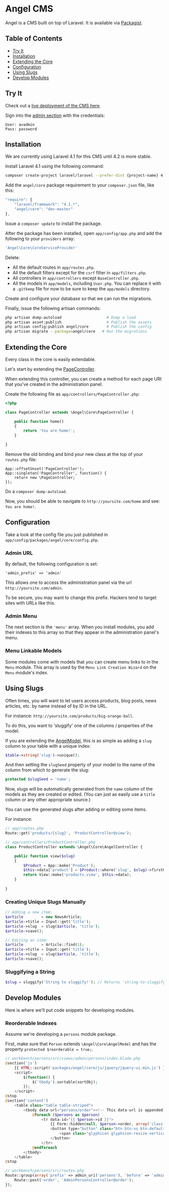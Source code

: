 Angel CMS
=====
Angel is a CMS built on top of Laravel.  It is available via [Packagist](https://packagist.org/packages/angel/core).

Table of Contents
-----------------
* [Try It](#try-it)
* [Installation](#installation)
* [Extending the Core](#extending-the-core)
* [Configuration](#configuration)
* [Using Slugs](#using-slugs)
* [Develop Modules](#develop-modules)

Try It
------
Check out a [live deployment of the CMS here](http://angel-test.angelvision.tv/).

Sign into the [admin section](http://angel-test.angelvision.tv/admin) with the credentials:
```
User: avadmin
Pass: password
```

Installation
------------
We are currently using Laravel 4.1 for this CMS until 4.2 is more stable.

Install Laravel 4.1 using the following command:
```bash
composer create-project laravel/laravel --prefer-dist {project-name} 4.1.*
```

Add the `angel/core` package requirement to your `composer.json` file, like this:
```javascript
"require": {
    "laravel/framework": "4.1.*",
    "angel/core": "dev-master"
},
```

Issue a `composer update` to install the package.

After the package has been installed, open `app/config/app.php` and add the following to your `providers` array:
```php
'Angel\Core\CoreServiceProvider'
```

Delete:
* All the default routes in `app/routes.php`.
* All the default filters except for the `csrf` filter in `app/filters.php`.
* All controllers in `app/controllers` except `BaseController.php`.
* All the models in `app/models`, including `User.php`.  You can replace it with a `.gitkeep` file for now to be sure to keep the `app/models` directory.

Create and configure your database so that we can run the migrations.

Finally, issue the following artisan commands:
```bash
php artisan dump-autoload                    # Dump a load
php artisan asset:publish                    # Publish the assets
php artisan config:publish angel/core        # Publish the config
php artisan migrate --package=angel/core   # Run the migrations
```

Extending the Core
------------------
Every class in the core is easily extendable.

Let's start by extending the [PageController](https://github.com/JVMartin/angel/blob/master/src/controllers/PageController.php).

When extending this controller, you can create a method for each page URI that you've created in the administration panel.

Create the following file as `app/controllers/PageController.php`:

```php
<?php

class PageController extends \Angel\Core\PageController {

	public function home()
	{
		return 'You are home!';
	}

}
```

Remove the old binding and bind your new class at the top of your `routes.php` file:
```
App::offsetUnset('PageController');
App::singleton('PageController', function() {
	return new \PageController;
});
```

Do a `composer dump-autoload`.

Now, you should be able to navigate to `http://yoursite.com/home` and see: `You are home!`.

Configuration
-------------
Take a look at the config file you just published in `app/config/packages/angel/core/config.php`.

### Admin URL
By default, the following configuration is set:
```
'admin_prefix' => 'admin'
```

This allows one to access the administration panel via the url `http://yoursite.com/admin`.

To be secure, you may want to change this prefix.  Hackers tend to target sites with URLs like this.

### Admin Menu
The next section is the `'menu'` array.  When you install modules, you add their indexes to this array so that they appear in the administration panel's menu.

### Menu Linkable Models
Some modules come with models that you can create menu links to in the `Menu` module.  This array is used by the `Menu Link Creation Wizard` on the `Menu` module's index.


Using Slugs
---------------------
Often times, you will want to let users access products, blog posts, news articles, etc. by name instead of by ID in the URL.

For instance: `http://yoursite.com/products/big-orange-ball`.

To do this, you want to 'sluggify' one of the columns / properties of the model.

If you are extending the [AngelModel](https://github.com/JVMartin/angel/blob/master/src/models/AngelModel.php), this is as simple as adding a `slug` column to your table with a unique index:

```php
$table->string('slug')->unique();
```

And then setting the `slugSeed` property of your model to the name of the column from which to generate the slug:
```php
protected $slugSeed = 'name';
```

Now, slugs will be automatically generated from the `name` column of the models as they are created or edited.  (You can just as easily use a `title` column or any other appropriate source.)

You can use the generated slugs after adding or editing some items.

For instance:
```php
// app/routes.php
Route::get('products/{slug}', 'ProductController@view');

// app/controllers/ProductController.php
class ProductController extends \Angel\Core\AngelController {

	public function view($slug)
	{
		$Product = App::make('Product');
		$this->data['product'] = $Product::where('slug', $slug)->firstOrFail();
		return View::make('products.view', $this->data);
	}
	
}
```

### Creating Unique Slugs Manually
```php
// Adding a new item:
$article        = new NewsArticle;
$article->title = Input::get('title');
$article->slug  = slug($article, 'title');
$article->save();

// Editing an item:
$article        = Article::find(1);
$article->title = Input::get('title');
$article->slug  = slug($article, 'title');
$article->save();
```

### Sluggifying a String
```php
$slug = sluggify('String to sluggify!'); // Returns 'string-to-sluggify'
```

Develop Modules
---------------
Here is where we'll put code snippets for developing modules.

### Reorderable Indexes

Assume we're developing a `persons` module package.

First, make sure that `Person` extends `\Angel\Core\AngelModel` and has the property `protected $reorderable = true;`.

```php
// workbench/persons/src/views/admin/persons/index.blade.php
@section('js')
    {{ HTML::script('packages/angel/core/js/jquery/jquery-ui.min.js') }}
    <script>
    	$(function() {
            $('tbody').sortable(sortObj);
    	});
    </script>
@stop
@section('content')
    <table class="table table-striped">
        <tbody data-url="persons/order"><!-- This data-url is appended to the admin url and posted. -->
            @foreach ($persons as $person)
                <tr data-id="{{ $person->id }}">
                    {{ Form::hidden(null, $person->order, array('class'=>'orderInput')) }}
                    <button type="button" class="btn btn-xs btn-default handle">
                        <span class="glyphicon glyphicon-resize-vertical"></span>
                    </button>
                </tr>
            @endforeach
        </tbody>
    </table>
@stop

// workbench/persons/src/routes.php
Route::group(array('prefix' => admin_uri('persons'), 'before' => 'admin'), function() {
	Route::post('order', 'AdminPersonsController@order');
});
```
